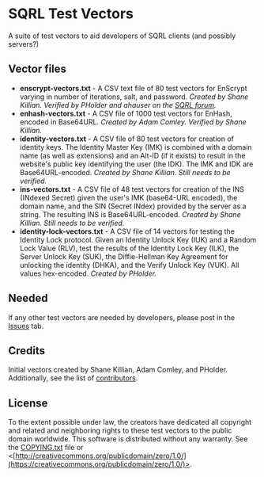# SQRL Test Vectors
A suite of test vectors to aid developers of SQRL clients (and possibly servers?)

## Vector files

- **enscrypt-vectors.txt** - A CSV text file of 80 test vectors for EnScrypt varying 
  in number of iterations, salt, and password. *Created by Shane Killian. Verified
  by PHolder and ahauser on the [SQRL forum](https://sqrl.grc.com).*
- **enhash-vectors.txt** - A CSV file of 1000 test vectors for EnHash, encoded in
  Base64URL. *Created by Adam Comley. Verified by Shane Killian.*
- **identity-vectors.txt** - A CSV file of 80 test vectors for creation of identity
  keys. The Identity Master Key (IMK) is combined with a domain name (as well as
  extensions) and an Alt-ID (if it exists) to result in the website's public key
  identifying the user (the IDK). The IMK and IDK are Base64URL-encoded. 
  *Created by Shane Killian. Still needs to be verified.*
- **ins-vectors.txt** - A CSV file of 48 test vectors for creation of the INS
  (INdexed Secret) given the user's IMK (base64-URL encoded), the domain name, and 
  the SIN (Secret INdex) provided by the server as a string. The resulting INS is
  Base64URL-encoded. *Created by Shane Killian. Still needs to be verified.*
- **identity-lock-vectors.txt** - A CSV file of 14 vectors for testing the
  Identity Lock protocol. Given an Identity Unlock Key (IUK) and a Random Lock
  Value (RLV), test the results of the Identity Lock Key (ILK), the Server Unlock
  Key (SUK), the Diffie-Hellman Key Agreement for unlocking the identity (DHKA),
  and the Verify Unlock Key (VUK). All values hex-encoded. *Created by PHolder.*

## Needed

If any other test vectors are needed by developers, please post in the 
  [Issues](../../issues) tab.
  
## Credits

Initial vectors created by Shane Killian, Adam Comley, and PHolder. Additionally,
  see the list of [contributors](../../graphs/contributors).

## License

To the extent possible under law, the creators have dedicated all copyright and
 related and neighboring rights to these test vectors to the public domain
 worldwide. This software is distributed without any warranty. See the 
 [COPYING.txt](COPYING.txt) file or 
 <[http://creativecommons.org/publicdomain/zero/1.0/](https://creativecommons.org/publicdomain/zero/1.0/)>.